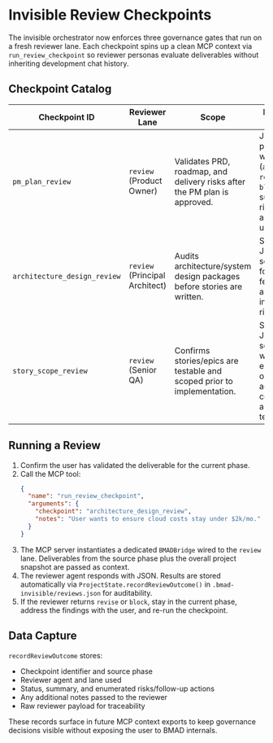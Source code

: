 # Invisible Review Checkpoints

The invisible orchestrator now enforces three governance gates that run on a fresh reviewer lane. Each checkpoint spins up a clean MCP context via `run_review_checkpoint` so reviewer personas evaluate deliverables without inheriting development chat history.

## Checkpoint Catalog

| Checkpoint ID                | Reviewer Lane                  | Scope                                                                     | Expected Output                                                                                        |
| ---------------------------- | ------------------------------ | ------------------------------------------------------------------------- | ------------------------------------------------------------------------------------------------------ |
| `pm_plan_review`             | `review` (Product Owner)       | Validates PRD, roadmap, and delivery risks after the PM plan is approved. | JSON payload with status (`approve`, `revise`, or `block`), summary, risk list, and follow-up actions. |
| `architecture_design_review` | `review` (Principal Architect) | Audits architecture/system design packages before stories are written.    | Same JSON schema focusing on feasibility and integration risks.                                        |
| `story_scope_review`         | `review` (Senior QA)           | Confirms stories/epics are testable and scoped prior to implementation.   | Same JSON schema with emphasis on acceptance coverage and testability.                                 |

## Running a Review

1. Confirm the user has validated the deliverable for the current phase.
2. Call the MCP tool:
   ```json
   {
     "name": "run_review_checkpoint",
     "arguments": {
       "checkpoint": "architecture_design_review",
       "notes": "User wants to ensure cloud costs stay under $2k/mo."
     }
   }
   ```
3. The MCP server instantiates a dedicated `BMADBridge` wired to the `review` lane. Deliverables from the source phase plus the overall project snapshot are passed as context.
4. The reviewer agent responds with JSON. Results are stored automatically via `ProjectState.recordReviewOutcome()` in `.bmad-invisible/reviews.json` for auditability.
5. If the reviewer returns `revise` or `block`, stay in the current phase, address the findings with the user, and re-run the checkpoint.

## Data Capture

`recordReviewOutcome` stores:

- Checkpoint identifier and source phase
- Reviewer agent and lane used
- Status, summary, and enumerated risks/follow-up actions
- Any additional notes passed to the reviewer
- Raw reviewer payload for traceability

These records surface in future MCP context exports to keep governance decisions visible without exposing the user to BMAD internals.
